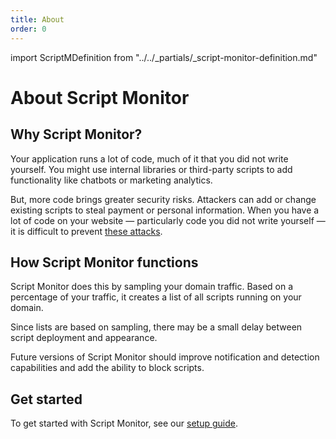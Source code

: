 ```yaml
---
title: About
order: 0
---
```


import ScriptMDefinition from "../../_partials/_script-monitor-definition.md"

# About Script Monitor

## Why Script Monitor?

Your application runs a lot of code, much of it that you did not write yourself. You might use internal libraries or third-party scripts to add functionality like chatbots or marketing analytics.

But, more code brings greater security risks. Attackers can add or change existing scripts to steal payment or personal information. When you have a lot of code on your website — particularly code you did not write yourself — it is difficult to prevent [these attacks](https://sansec.io/what-is-magecart).

## How Script Monitor functions

<ScriptMDefinition/>

Script Monitor does this by sampling your domain traffic. Based on a percentage of your traffic, it creates a list of all scripts running on your domain.

Since lists are based on sampling, there may be a small delay between script deployment and appearance.

Future versions of Script Monitor should improve notification and detection capabilities and add the ability to block scripts.

## Get started

To get started with Script Monitor, see our [setup guide](../get-started).
